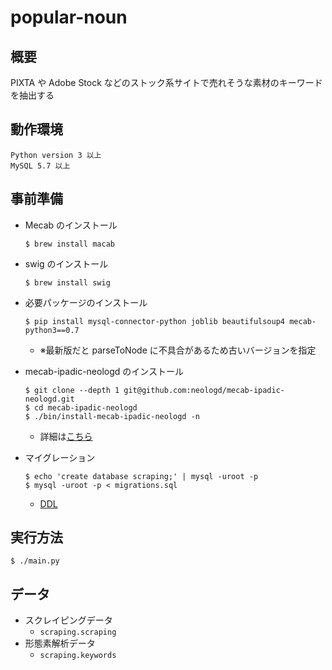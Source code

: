 # popular-noun

## 概要
PIXTA や Adobe Stock などのストック系サイトで売れそうな素材のキーワードを抽出する


## 動作環境
```
Python version 3 以上
MySQL 5.7 以上
```

## 事前準備
- Mecab のインストール
    ```
    $ brew install macab
    ```
    
- swig のインストール
    ```
    $ brew install swig
    ```

- 必要パッケージのインストール
    ```
    $ pip install mysql-connector-python joblib beautifulsoup4 mecab-python3==0.7
    ```
    - ※最新版だと parseToNode に不具合があるため古いバージョンを指定

- mecab-ipadic-neologd のインストール
    ```
    $ git clone --depth 1 git@github.com:neologd/mecab-ipadic-neologd.git
    $ cd mecab-ipadic-neologd
    $ ./bin/install-mecab-ipadic-neologd -n
    ```
    - 詳細は[こちら](https://github.com/neologd/mecab-ipadic-neologd/blob/master/README.ja.md)

- マイグレーション
    ```
    $ echo 'create database scraping;' | mysql -uroot -p
    $ mysql -uroot -p < migrations.sql
    ```
    - [DDL](https://github.com/fuwalab/popular-noun/blob/master/migrations.sql)
## 実行方法
```
$ ./main.py
```

## データ
- スクレイピングデータ
    - `scraping.scraping`
- 形態素解析データ
    - `scraping.keywords`